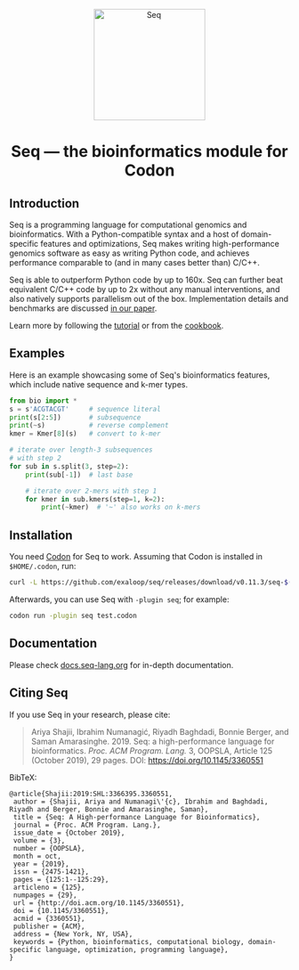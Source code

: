 <p align="center">
 <img src="logo/logo.png?raw=true" width="200" alt="Seq"/>
</p>

<h1 align="center"> Seq — the bioinformatics module for Codon</h1>

## Introduction

Seq is a programming language for computational genomics and bioinformatics. With a Python-compatible syntax and a host of domain-specific features and optimizations, Seq makes writing high-performance genomics software as easy as writing Python code, and achieves performance comparable to (and in many cases better than) C/C++.

Seq is able to outperform Python code by up to 160x. Seq can further beat equivalent C/C++ code by up to 2x without any manual interventions, and also natively supports parallelism out of the box. Implementation details and benchmarks are discussed [in our paper](https://dl.acm.org/citation.cfm?id=3360551).

Learn more by following the [tutorial](https://docs.seq-lang.org/tutorial) or from the [cookbook](https://docs.seq-lang.org/cookbook).

## Examples
Here is an example showcasing some of Seq's bioinformatics features, which include native sequence and k-mer types.

```python
from bio import *
s = s'ACGTACGT'     # sequence literal
print(s[2:5])       # subsequence
print(~s)           # reverse complement
kmer = Kmer[8](s)   # convert to k-mer

# iterate over length-3 subsequences
# with step 2
for sub in s.split(3, step=2):
    print(sub[-1])  # last base

    # iterate over 2-mers with step 1
    for kmer in sub.kmers(step=1, k=2):
        print(~kmer)  # '~' also works on k-mers
```

## Installation

You need [Codon](https://github.com/exaloop/codon) for Seq to work. Assuming that Codon is installed in `$HOME/.codon`, run:
```bash
curl -L https://github.com/exaloop/seq/releases/download/v0.11.3/seq-$(uname -s | awk '{print tolower($0)}')-$(uname -m).tar.gz | tar zxvf - -C .codon/lib/codon/plugins
```

Afterwards, you can use Seq with `-plugin seq`; for example:
```bash
codon run -plugin seq test.codon
```

## Documentation

Please check [docs.seq-lang.org](https://docs.seq-lang.org) for in-depth documentation.

## Citing Seq

If you use Seq in your research, please cite:

> Ariya Shajii, Ibrahim Numanagić, Riyadh Baghdadi, Bonnie Berger, and Saman Amarasinghe. 2019. Seq: a high-performance language for bioinformatics. *Proc. ACM Program. Lang.* 3, OOPSLA, Article 125 (October 2019), 29 pages. DOI: https://doi.org/10.1145/3360551

BibTeX:

```
@article{Shajii:2019:SHL:3366395.3360551,
 author = {Shajii, Ariya and Numanagi\'{c}, Ibrahim and Baghdadi, Riyadh and Berger, Bonnie and Amarasinghe, Saman},
 title = {Seq: A High-performance Language for Bioinformatics},
 journal = {Proc. ACM Program. Lang.},
 issue_date = {October 2019},
 volume = {3},
 number = {OOPSLA},
 month = oct,
 year = {2019},
 issn = {2475-1421},
 pages = {125:1--125:29},
 articleno = {125},
 numpages = {29},
 url = {http://doi.acm.org/10.1145/3360551},
 doi = {10.1145/3360551},
 acmid = {3360551},
 publisher = {ACM},
 address = {New York, NY, USA},
 keywords = {Python, bioinformatics, computational biology, domain-specific language, optimization, programming language},
}
```
